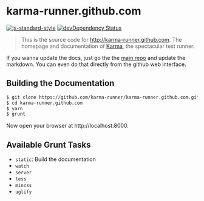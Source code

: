 # karma-runner.github.com

[![js-standard-style](https://img.shields.io/badge/code%20style-standard-brightgreen.svg?style=flat-square)](https://github.com/karma-runner/karma-runner.github.com) [![devDependency Status](https://img.shields.io/david/dev/karma-runner/karma-runner.github.com.svg?style=flat-square)](https://david-dm.org/karma-runner/karma-runner.github.com#info=devDependencies)

> This is the source code for http://karma-runner.github.com. The
> homepage and documentation of [Karma], the spectacular test runner.

If you wanna update the docs, just go the the [main repo] and update the
markdown. You can even do that directly from the github web interface.


## Building the Documentation

```bash
$ git clone https://github.com/karma-runner/karma-runner.github.com.git
$ cd karma-runner.github.com
$ yarn
$ grunt
```
Now open your browser at http://localhost:8000.

## Available Grunt Tasks

* `static`: Build the documentation
* `watch`
* `server`
* `less`
* `mincss`
* `uglify`


[Karma]: http://karma-runner.github.com
[main repo]: https://github.com/karma-runner/karma/tree/master/docs
